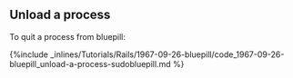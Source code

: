 <!-- usedin: [ _rails/Tutorials/1967-09-26-bluepill.md] -->


## Unload a process

To quit a process from bluepill:



{%include _inlines/Tutorials/Rails/1967-09-26-bluepill/code_1967-09-26-bluepill_unload-a-process-sudobluepill.md %}







